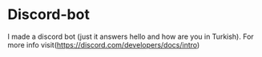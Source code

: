 # Discord-bot
I made a discord bot (just it answers hello and how are you in Turkish). For more info visit(https://discord.com/developers/docs/intro)
